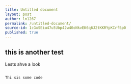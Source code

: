 ```yaml
---
title: Untitled document
layout: post
author: ln1267
permalink: /untitled-document/
source-id: 1cGxSEiu47u5Ubp42w40oNkvEK6q6J2tKKRYpKCrfSp0
published: true
---
```

## this is another test

Lests ahve a look

```

Thi sis some code

```

